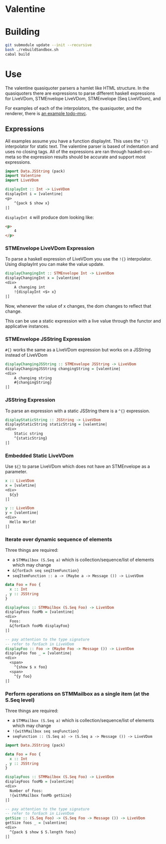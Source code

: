 # Valentine

# Building
```bash
git submodule update --init --recursive
bash ./rebuildSandbox.sh
cabal build
```

# Use

The valentine quasiquoter parsers a hamlet like HTML structure. In the quasiquoters there are expressions to parse different haskell expressions for LiveVDom, STMEnvelope LiveVDom, STMEnvelope (Seq LiveVDom), and

For examples of each of the interpolators, the quasiquoter, and the renderer, there is [an example todo-mvc](https://github.com/plow-technologies/live-vdom-todomvc).

## Expressions

All examples assume you have a function displayInt. This uses the `^{}` interpolator for static text. The valentine parser is based of indentation and uses no closing tags. All of the expressions are ran through haskell-src-meta so the expression results should be accurate and support most expressions.

```haskell
import Data.JSString (pack)
import Valentine
import LiveVDom

displayInt :: Int -> LiveVDom
displayInt i = [valentine|
<p>
    ^{pack $ show x}
|]
```

`displayInt 4` will produce dom looking like:
```html
<p>
    4
</p>
```


### STMEnvelope LiveVDom Expression

To parse a haskell expression of LiveVDom you use the `!{}` interpolator. Using displayInt you can make the value update.

```haskell
displayChangingInt :: STMEnvelope Int -> LiveVDom
displayChangingInt x = [valentine|
<div>
    A changing int
    !{displayInt <$> x}
|]
```

Now, whenever the value of x changes, the dom changes to reflect that change.

This can be use a static expression with a live value through the functor and applicative instances.


### STMEnvelope JSString Expression

`#{}` works the same as a LiveVDom expression but works on a JSString instead of LiveVDom

```haskell
displayChangingJSString :: STMEnvelope JSString -> LiveVDom
displayChangingJSString changingString = [valentine|
<div>
    A changing string
    #{changingString}
|]
```

### JSString Expression

To parse an expression with a static JSString there is a `^{}` expression.

```haskell
displayStaticString :: JSString -> LiveVDom
displayStaticString staticString = [valentine|
<div>
    Static string
    ^{staticString}
|]
```

### Embedded Static LiveVDom

Use `${}` to parse LiveVDom which does not have an STMEnvelope as a parameter.
```haskell
x :: LiveVDom
x = [valetine|
<div>
  ${y}
|]

y :: LiveVDom
y = [valentine|
<div>
  Hello World!
|]
```

### Iterate over dynamic sequence of elements

Three things are required: 
 - a `STMMailbox (S.Seq a)` which is collection/sequence/list of elements which may change
 - `&{forEach seq seqItemFunction}`
 - `seqItemFunction :: a -> (Maybe a -> Message ()) -> LiveVDom`

```haskell
data Foo = Foo {
  x :: Int
, y :: JSString
}

displayFoos :: STMMailbox (S.Seq Foo) -> LiveVDom
displayFoos fooMb = [valentine|
<div>
  Foos:
  &{forEach fooMb displayFoo}
|]

-- pay attention to the type signature
-- refer to forEach in LiveVDom
displayFoo :: Foo -> (Maybe Foo -> Message ()) -> LiveVDom
displayFoo foo _ = [valentine|
<div>
  <span>
    ^{show $ x foo}
  <span>
    ^{y foo}
|]
```

### Perform operations on STMMailbox as a single item (at the S.Seq level)

Three things are required: 
 - a `STMMailbox (S.Seq a)` which is collection/sequence/list of elements which may change
 - `!{withMailbox seq seqFunction}`
 - `seqFunction :: (S.Seq a) -> (S.Seq a -> Message ()) -> LiveVDom`

```haskell
import Data.JSString (pack)

data Foo = Foo {
  x :: Int
, y :: JSString
}

displayFoos :: STMMailbox (S.Seq Foo) -> LiveVDom
displayFoos fooMb = [valentine|
<div>
  Number of Foos:
  !{withMailbox fooMb getSize}
|]

-- pay attention to the type signature
-- refer to forEach in LiveVDom
getSize :: (S.Seq Foo) -> (S.Seq Foo -> Message ()) -> LiveVDom
getSize foos _ = [valentine|
<div>
  ^{pack $ show $ S.length foos}
|]
```


